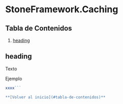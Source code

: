 # StoneFramework.Caching

## Tabla de Contenidos

1. [heading](#heading)

## heading
Texto

Ejemplo
```javascript
xxxx```

**[Volver al inicio](#tabla-de-contenidos)**